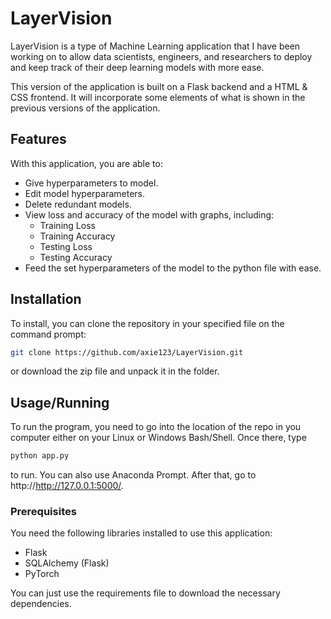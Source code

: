 # LayerVision
LayerVision is a type of Machine Learning application that I have been working on to allow data scientists, engineers, and researchers to deploy and keep track of their deep learning models with more ease.

This version of the application is built on a Flask backend and a HTML & CSS frontend. It will incorporate some elements of what is shown in the previous versions of the application. 

## Features

With this application, you are able to:

- Give hyperparameters to model. 
- Edit model hyperparameters.
- Delete redundant models.
- View loss and accuracy of the model with graphs, including:
  * Training Loss
  * Training Accuracy
  * Testing Loss
  * Testing Accuracy
- Feed the set hyperparameters of the model to the python file with ease.

## Installation

To install, you can clone the repository in your specified file on the command prompt:

```bash
git clone https://github.com/axie123/LayerVision.git
```
or download the zip file and unpack it in the folder.

## Usage/Running 

To run the program, you need to go into the location of the repo in you computer either on your Linux or Windows Bash/Shell. Once there, type

```bash
python app.py
```
to run. You can also use Anaconda Prompt. After that, go to http://http://127.0.0.1:5000/.

### Prerequisites

You need the following libraries installed to use this application:

* Flask
* SQLAlchemy (Flask)
* PyTorch

You can just use the requirements file to download the necessary dependencies.
